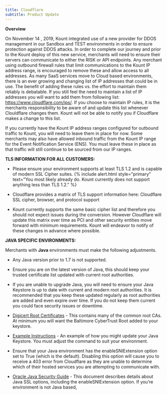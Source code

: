 ```yaml
---
title: Cloudflare 
subtitle: Product Update
---
```


**Overview**

On November 14 , 2019, Kount integrated use of a new provider for DDOS management in our Sandbox and TEST environments in order to ensure protection against DDOS attacks. In order to complete our journey and prior to the Kount deploy of this new service, merchants will need to ensure their servers can communicate to either the RISK or API endpoints. Any merchant using outbound firewall rules that limit communications to the Kount IP address range, is encouraged to remove these and allow access to all addresses.  As many SaaS services move to Cloud based environments, there is an ever growing and changing list of IP addresses that could be in use.  The benefit of adding these rules vs. the effort to maintain them reliably is debatable. If you still feel the need to maintain a list of IP addresses you will want to add them from following list: https://www.cloudflare.com/ips/.  If you choose to maintain IP rules, it is the merchants responsibility to be aware of and update this list whenever Clouldflare changes them.  Kount will not be able to notify you if Cloudflare makes a change to this list.
         

If you currently have the Kount IP address ranges configured for outbound traffic to Kount, you will need to leave them in place for now. Some merchants may also have allowed inbound traffic from the Kount IP range for the Event Notification Service (ENS). You must leave these in place as that traffic will still continue to be sourced from our IP ranges.

**TLS INFORMATION FOR ALL CUSTOMERS:**
* Please ensure your environment supports at least TLS 1.2 and is capable of modern SSL Cipher suites.
{% include alert.html style="primary" text="You most likely already do. Kount currently does not support anything less than TLS 1.2." %}

* Cloudflare provides a matrix of TLS support information here: Cloudflare SSL cipher, browser, and protocol support
* Kount currently supports the same basic cipher list and therefore you should not expect issues during the conversion.  However Cloudflare will update this matrix over time as PCI and other security entities move forward with minimum requirements.  Kount will endeavor to notify of these changes in advance where possible.

**JAVA SPECIFIC ENVIRONMENTS:**

Merchants with **Java** environments must make the following adjustments.

* Any Java version prior to 1.7 is not supported.

* Ensure you are on the latest version of Java, this should keep your trusted certificate list updated with current root authorities.

* If you are unable to upgrade Java, you will need to ensure your Java Keystore is up to date with current and modern root authorities.  It is recommended that you keep these updated regularly as root authorities are added and even expire over time. If you do not keep them current you could face security issues or downtime.

* [Digicert Root Certificates](https://www.digicert.com/digicert-root-certificates.htm "Digicert") - This contains many of the common root CAs. At minimum you will want the Baltimore CyberTrust Root added to your keystore.

* [Example Instructions](https://knowledge.digicert.com/solution/SO4085.html "Example") - An example of how you might update your Java Keystore. You must adjust the command to suit your environment.

* Ensure that your Java environment has the enableSNIExtension option set to True (which is the default).  Disabling this option will cause you to receive a 403 error from Cloudflare as they are unable to determine which of their hosted services you are attempting to communicate with.

* [Oracle Java Security Guide](https://docs.oracle.com/javase/8/docs/technotes/guides/security/jsse/JSSERefGuide.html#InstallationAndCustomization) - This document describes details about Java SSL options, including the enableSNIExtension option.
If you’re environment is not Java based,







